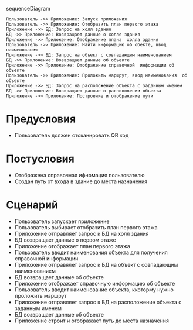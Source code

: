 sequenceDiagram

    Пользователь ->> Приложение: Запуск приложения
    Пользователь ->> Приложение: Отобразить план первого этажа
    Приложение ->> БД: Запрос на холл здания
    БД ->> Приложение: Возвращает данные о холле здания
    Приложение ->> Приложение: Отображение плана  холла здания
    Пользователь ->> Приложение: Найти информацию об обекте, ввод наименования
    Приложение ->> БД: Запрос на объект с совпадающим наименованием
    БД ->> Приложение: Возвращает данные об объекте
    Приложение ->> Приложение: Отображение справочной  информации об объекте
    Пользователь ->> Приложение: Проложить маршрут, ввод наименования  об объекте
    Приложение ->> БД: Запрос на расположение объекта с заданным именем
    БД ->> Приложение: Возвращает данные о расположении объекта
    Приложение ->> Приложение: Построение и отображение пути
	
# Предусловия
- Пользователь должен отсканировать QR код
# Постусловия
- Отображена справочная ифномация пользователю
- Создан путь от входа в здание до места назначения
# Сценарий
- Пользователь запускает приложение
- Пользователь выбирает отобразить план первого этажа
- Приложение отправляет запрос к БД на холл здания
- БД возвращает данные о первом этаже
- Приложение отображает план первого этажа
- Пользователь вводит наименования объекта для получения справочной информации
- Приложение отправялет запрос к БД на объект с совпадающим наименованием
- БД возвращает данные об объекте
- Приложение отображает справочную информацию об объекте
- Пользователь вводит наименование объекта, ккоторму  нужно проложить маршрут
- Приложение отправляет запрос к БД на расположение объекта с заданным именем
- БД возвращает данные об объекте
- Приложение строит и отображает путь до места назначения
